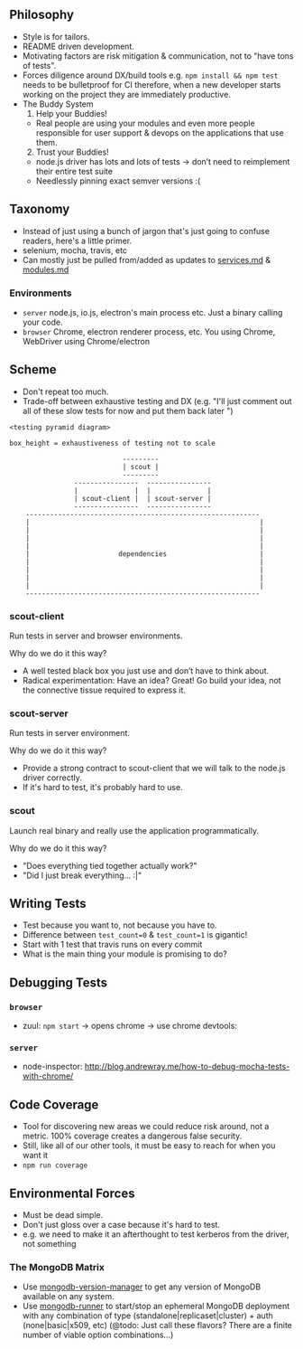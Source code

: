 ## Philosophy

- Style is for tailors.
- README driven development.
- Motivating factors are risk mitigation & communication,
  not to "have tons of tests".
- Forces diligence around DX/build tools e.g.
  `npm install && npm test` needs to be bulletproof for CI
  therefore, when a new developer starts working on the project
  they are immediately productive.
- The Buddy System
  1. Help your Buddies!
    - Real people are using your modules and even more people
      responsible for user support & devops on the applications
      that use them.
  2. Trust your Buddies!
    - node.js driver has lots and lots of tests -> don’t need to
      reimplement their entire test suite
    - Needlessly pinning exact semver versions :(

## Taxonomy

- Instead of just using a bunch of jargon that's just going to
  confuse readers, here's a little primer.
- selenium, mocha, travis, etc
- Can mostly just be pulled from/added as updates to
[services.md][services.md] & [modules.md][modules.md]

### Environments

- `server` node.js, io.js, electron's main process etc. Just
  a binary calling your code.
- `browser` Chrome, electron renderer process, etc.
  You using Chrome, WebDriver using Chrome/electron

## Scheme

- Don't repeat too much.
- Trade-off between exhaustive testing and DX (e.g. "I'll just comment out all of these slow tests for now and put them back later <never puts them back>")

```
<testing pyramid diagram>

box_height = exhaustiveness of testing not to scale

                            ---------
                            | scout |
                            ---------
                ----------------  ----------------
                |              |  |              |
                | scout-client |  | scout-server |
                ----------------  ----------------
    ----------------------------------------------------------
    |                                                         |
    |                                                         |
    |                                                         |
    |                                                         |
    |                      dependencies                       |
    |                                                         |
    |                                                         |
    |                                                         |
    |                                                         |
    ----------------------------------------------------------
```

### scout-client

Run tests in server and browser environments.

Why do we do it this way?

- A well tested black box you just use and don’t have to think about.
- Radical experimentation: Have an idea? Great!  Go build your idea,
  not the connective tissue required to express it.

### scout-server

Run tests in server environment.

Why do we do it this way?

- Provide a strong contract to scout-client that we will
  talk to the node.js driver correctly.
- If it's hard to test, it's probably hard to use.

### scout

Launch real binary and really use the application programmatically.

Why do we do it this way?

- "Does everything tied together actually work?"
- "Did I just break everything... :|"

## Writing Tests

- Test because you want to, not because you have to.
- Difference between `test_count=0` & `test_count=1` is gigantic!
- Start with 1 test that travis runs on every commit
- What is the main thing your module is promising to do?

## Debugging Tests

### `browser`

- zuul: `npm start` -> opens chrome -> use chrome devtools:

<screenshot>

### `server`

- node-inspector: http://blog.andrewray.me/how-to-debug-mocha-tests-with-chrome/

## Code Coverage

- Tool for discovering new areas we could reduce risk around,
  not a metric. 100% coverage creates a dangerous false security.
- Still, like all of our other tools, it must be easy to reach for when you
  want it
- `npm run coverage`

<screenshot of lcov html report>

## Environmental Forces

- Must be dead simple.
- Don't just gloss over a case because it's hard to test.
- e.g. we need to make it an afterthought to test kerberos from
  the driver, not something

### The MongoDB Matrix

- Use [mongodb-version-manager][mongodb-version-manager] to get any
  version of MongoDB available on any system.
- Use [mongodb-runner][mongodb-runner] to start/stop an ephemeral
  MongoDB deployment with any combination of type
  (standalone|replicaset|cluster) + auth (none|basic|x509, etc)
  (@todo: Just call these flavors? There are a finite number of
  viable option combinations...)

[services.md]: https://github.com/mongodb-js/mongodb-js/blob/master/docs/services.md
[modules.md]: https://github.com/mongodb-js/mongodb-js/blob/master/docs/modules.md
[mongodb-dbpath]: https://github.com/mongodb-js/mongodb-dbpath
[mongodb-version-manager]: https://github.com/mongodb-js/mongodb-version-manager
[mongodb-runner]: https://github.com/mongodb-js/mongodb-runner
